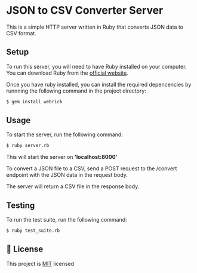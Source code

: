 # JSON to CSV Converter Server

This is a simple HTTP server written in Ruby that converts JSON data to CSV format.

## Setup

To run this server, you will need to have Ruby installed on your computer. You can download Ruby from the [official website](https://www.ruby-lang.org/en/downloads/).

Once you have ruby installed, you can install the required depencencies by runnning the following command in the project directory:

```bash
$ gem install webrick
```

## Usage

To start the server, run the following command:

```bash
$ ruby server.rb
```

This will start the server on **'localhost:8000'**

To convert a JSON file to a CSV, send a POST request to the /convert endpoint with the JSON data in the request body.

The server will return a CSV file in the response body.

## Testing

To run the test suite, run the following command:

```bash
$ ruby test_suite.rb
```

## 📝 License

This project is [MIT](https://en.wikipedia.org/wiki/MIT_License) licensed
